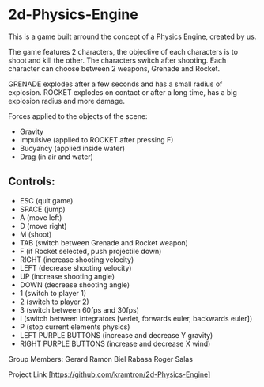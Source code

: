 # 2d-Physics-Engine

This is a game built arround the concept of a Physics Engine, created by us.

The game features 2 characters, the objective of each characters is to shoot and kill the other.
The characters switch after shooting.
Each character can choose between 2 weapons, Grenade and Rocket.

GRENADE	explodes after a few seconds and has a small radius of explosion.
ROCKET	explodes on contact or after a long time, has a big explosion radius and more damage.

Forces applied to the objects of the scene:
- Gravity
- Impulsive (applied to ROCKET after pressing F)
- Buoyancy (applied inside water)
- Drag (in air and water)

## Controls:
- ESC (quit game)
- SPACE (jump)
- A (move left)
- D (move right)
- M (shoot)
- TAB (switch between Grenade and Rocket weapon)
- F (if Rocket selected, push projectile down)
- RIGHT (increase shooting velocity)
- LEFT (decrease shooting velocity)
- UP (increase shooting angle)
- DOWN (decrease shooting angle)
- 1 (switch to player 1)
- 2 (switch to player 2)
- 3 (switch between 60fps and 30fps)
- I (switch between integrators [verlet, forwards euler, backwards euler])
- P (stop current elements physics)
- LEFT PURPLE BUTTONS (increase and decrease Y gravity)
- RIGHT PURPLE BUTTONS (increase and decrease X wind)


Group Members:
Gerard Ramon
Biel Rabasa
Roger Salas

Project Link [https://github.com/kramtron/2d-Physics-Engine]